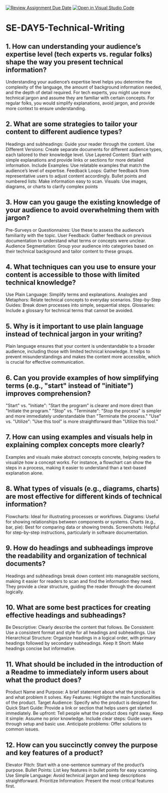 [![Review Assignment Due Date](https://classroom.github.com/assets/deadline-readme-button-22041afd0340ce965d47ae6ef1cefeee28c7c493a6346c4f15d667ab976d596c.svg)](https://classroom.github.com/a/zsAR-pyY)
[![Open in Visual Studio Code](https://classroom.github.com/assets/open-in-vscode-2e0aaae1b6195c2367325f4f02e2d04e9abb55f0b24a779b69b11b9e10269abc.svg)](https://classroom.github.com/online_ide?assignment_repo_id=15652044&assignment_repo_type=AssignmentRepo)
# SE-DAY5-Technical-Writing
## 1. How can understanding your audience’s expertise level (tech experts vs. regular folks) shape the way you present technical information?
Understanding your audience’s expertise level helps you determine the complexity of the language, the amount of background information needed, and the depth of detail required. For tech experts, you might use more technical jargon and assume they are familiar with certain concepts. For regular folks, you would simplify explanations, avoid jargon, and provide more context to ensure understanding.

## 2. What are some strategies to tailor your content to different audience types?
Headings and subheadings: Guide your reader through the content.
Use Different Versions: Create separate documents for different audience types, each tailored to their knowledge level.
Use Layered Content: Start with simple explanations and provide links or sections for more detailed information.
Include Examples: Use relatable examples that match the audience’s level of expertise.
Feedback Loops: Gather feedback from representative users to adjust content accordingly.
Bullet points and numbered lists: Make information easy to scan.
Visuals: Use images, diagrams, or charts to clarify complex points

## 3. How can you gauge the existing knowledge of your audience to avoid overwhelming them with jargon?
Pre-Surveys or Questionnaires: Use these to assess the audience’s familiarity with the topic.
User Feedback: Gather feedback on previous documentation to understand what terms or concepts were unclear.
Audience Segmentation: Group your audience into categories based on their technical background and tailor content to these groups.

## 4. What techniques can you use to ensure your content is accessible to those with limited technical knowledge?
Use Plain Language: Simplify terms and explanations.
Analogies and Metaphors: Relate technical concepts to everyday scenarios.
Step-by-Step Guides: Break down processes into simple, sequential steps.
Glossaries: Include a glossary for technical terms that cannot be avoided.

## 5. Why is it important to use plain language instead of technical jargon in your writing?
Plain language ensures that your content is understandable to a broader audience, including those with limited technical knowledge. It helps to prevent misunderstandings and makes the content more accessible, which is crucial for effective communication.

## 6. Can you provide examples of how simplifying terms (e.g., "start" instead of "initiate") improves comprehension?
"Start" vs. "Initiate": "Start the program" is clearer and more direct than "Initiate the program."
"Stop" vs. "Terminate": "Stop the process" is simpler and more immediately understandable than "Terminate the process."
"Use" vs. "Utilize": "Use this tool" is more straightforward than "Utilize this tool."

## 7. How can using examples and visuals help in explaining complex concepts more clearly?
Examples and visuals make abstract concepts concrete, helping readers to visualize how a concept works. For instance, a flowchart can show the steps in a process, making it easier to understand than a text-based explanation alone.

## 8. What types of visuals (e.g., diagrams, charts) are most effective for different kinds of technical information?
Flowcharts: Ideal for illustrating processes or workflows.
Diagrams: Useful for showing relationships between components or systems.
Charts (e.g., bar, pie): Best for comparing data or showing trends.
Screenshots: Helpful for step-by-step instructions, particularly in software documentation.

## 9. How do headings and subheadings improve the readability and organization of technical documents?
Headings and subheadings break down content into manageable sections, making it easier for readers to scan and find the information they need. They provide a clear structure, guiding the reader through the document logically.
## 10. What are some best practices for creating effective headings and subheadings?
Be Descriptive: Clearly describe the content that follows.
Be Consistent: Use a consistent format and style for all headings and subheadings.
Use Hierarchical Structure: Organize headings in a logical order, with primary headings followed by secondary subheadings.
Keep It Short: Make headings concise but informative.

## 11. What should be included in the introduction of a Readme to immediately inform users about what the product does?
Product Name and Purpose: A brief statement about what the product is and what problem it solves.
Key Features: Highlight the main functionalities of the product.
Target Audience: Specify who the product is designed for.
Quick Start Guide: Provide a link or section that helps users get started immediately.
Be upfront: Tell people what the product does right away.
Keep it simple: Assume no prior knowledge.
Include clear steps: Guide users through setup and basic use.
Anticipate problems: Offer solutions to common issues.

## 12. How can you succinctly convey the purpose and key features of a product?
Elevator Pitch: Start with a one-sentence summary of the product’s purpose.
Bullet Points: List key features in bullet points for easy scanning.
Use Simple Language: Avoid technical jargon and keep descriptions straightforward.
Prioritize Information: Present the most critical features first.
